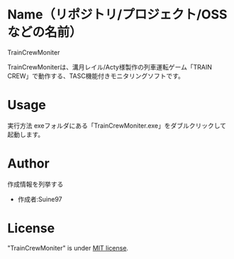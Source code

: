 # Name（リポジトリ/プロジェクト/OSSなどの名前）

TrainCrewMoniter

TrainCrewMoniterは、溝月レイル/Acty様製作の列車運転ゲーム「TRAIN CREW」で動作する、TASC機能付きモニタリングソフトです。

# Usage

実行方法
exeフォルダにある「TrainCrewMoniter.exe」をダブルクリックして起動します。

# Author

作成情報を列挙する

* 作成者:Suine97

# License
"TrainCrewMoniter" is under [MIT license](https://en.wikipedia.org/wiki/MIT_License).
